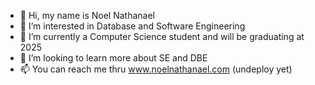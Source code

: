 - 👋 Hi, my name is Noel Nathanael
- 👀 I’m interested in Database and Software Engineering
- 🌱 I’m currently a Computer Science student and will be graduating at 2025
- 💞️ I’m looking to learn more about SE and DBE
- 📫 You can reach me thru www.noelnathanael.com (undeploy yet)

<!---
natheDev/natheDev is a ✨ special ✨ repository because its `README.md` (this file) appears on your GitHub profile.
You can click the Preview link to take a look at your changes.
--->
